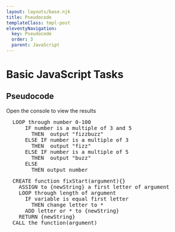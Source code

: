 ```yaml
---
layout: layouts/base.njk
title: Pseudocode
templateClass: tmpl-post
eleventyNavigation:
  key: Pseudocode
  order: 3
  parent: JavaScript
---
```

<div class="container mt-4 ml-2">
  <h1>Basic JavaScript Tasks</h1>
  <h2>Pseudocode</h2>  
  <p>Open the  console to view the results</p> 
</div>
<pre>
  LOOP through number 0-100
      IF number is a multiple of 3 and 5
        THEN  output "fizzbuzz"
      ELSE IF number is a multiple of 3
        THEN  output "fizz"
      ELSE IF number is a multiple of 5
        THEN  output "buzz"
      ELSE
        THEN output number
</pre>


<!--*************************************************-->
<pre>
  CREATE function fixStart(argument){}
    ASSIGN to {newString} a first letter of argument 
    LOOP through length of argument 
      IF variable is equal first letter
        THEN change letter to *
      ADD letter or * to {newString} 
    RETURN {newString}
  CALL the function(argument)
</pre>

<!--*************************************************-->

<script>
// LOOP through number 0-100
for(counter = 0; counter<=100; counter++){
  var message = '';
//       IF number is a multiple of 3 
  if (counter % 3 == 0 ){ 
//         THEN  output "fizzbuzz"
  message += 'fizz';
  }
//       IF number is a multiple of 5
   if (counter % 5 == 0){
//         THEN  output "buzz"
  message += 'buzz';
   }
//   IF message isn't set
  if(!message){
//         THEN output number
  message = counter;
  }
  console.log(message);
}

</script>

<script>

</script>